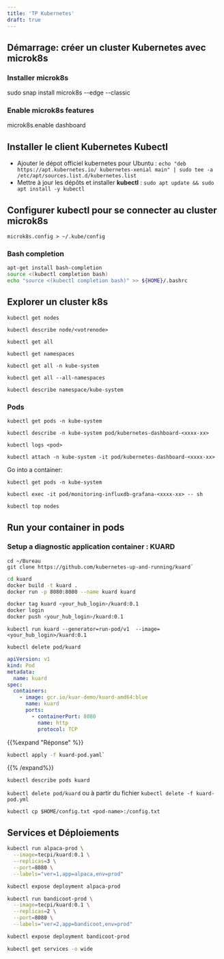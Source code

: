 ```yaml
---
title: 'TP Kubernetes'
draft: true
---
```


## Démarrage: créer un cluster Kubernetes avec microk8s

### Installer **microk8s**

sudo snap install microk8s --edge --classic

### Enable microk8s features
microk8s.enable dashboard

## Installer le client Kubernetes Kubectl

- Ajouter le dépot officiel kubernetes pour Ubuntu : `echo "deb https://apt.kubernetes.io/ kubernetes-xenial main" | sudo tee -a /etc/apt/sources.list.d/kubernetes.list`
- Mettre à jour les dépôts et installer **kubectl** : `sudo apt update && sudo apt install -y kubectl`

## Configurer kubectl pour se connecter au cluster microk8s

`microk8s.config > ~/.kube/config`


<!-- jx install --provider=kubernetes --external-ip 10.2.3.4 \
--ingress-service=default-http-backend \
--ingress-deployment=default-http-backend \
--ingress-namespace=default \
--on-premise \
--domain=devlab.rs -->


### Bash completion

```bash
apt-get install bash-completion
source <(kubectl completion bash)
echo "source <(kubectl completion bash)" >> ${HOME}/.bashrc
```

## Explorer un cluster k8s

`kubectl get nodes`

`kubectl describe node/<votrenode>`

`kubectl get all`

`kubectl get namespaces`

`kubectl get all -n kube-system`

`kubectl get all --all-namespaces`

`kubectl describe namespace/kube-system`

### Pods

`kubectl get pods -n kube-system`

`kubectl describe -n kube-system pod/kubernetes-dashboard-<xxxx-xx>`

`kubectl logs <pod>`

`kubectl attach -n kube-system -it pod/kubernetes-dashboard-<xxxx-xx>`

Go into a container:

`kubectl get pods -n kube-system`

`kubectl exec -it pod/monitoring-influxdb-grafana-<xxxx-xx> -- sh`


`kubectl top nodes`


## Run your container in pods


### Setup a diagnostic application container : KUARD

```
cd ~/Bureau
git clone https://github.com/kubernetes-up-and-running/kuard`
```

```bash
cd kuard
docker build -t kuard .
docker run -p 8080:8080 --name kuard kuard
```

```bash
docker tag kuard <your_hub_login>/kuard:0.1
docker login
docker push <your_hub_login>/kuard:0.1
```


`kubectl run kuard --generator=run-pod/v1  --image=<your_hub_login>/kuard:0.1`

`kubectl delete pod/kuard`

```yaml
apiVersion: v1
kind: Pod
metadata:
  name: kuard
spec:
  containers:
    - image: gcr.io/kuar-demo/kuard-amd64:blue
      name: kuard
      ports:
        - containerPort: 8080
          name: http
          protocol: TCP
```
{{%expand "Réponse" %}}
```bash
kubectl apply -f kuard-pod.yaml`
```
{{% /expand%}}

`kubectl describe pods kuard`

`kubectl delete pod/kuard` ou à partir du fichier `kubectl delete -f kuard-pod.yml`

`kubectl cp $HOME/config.txt <pod-name>:/config.txt`



## Services et Déploiements

```bash
kubectl run alpaca-prod \
  --image=tecpi/kuard:0.1 \
  --replicas=3 \
  --port=8080 \
  --labels="ver=1,app=alpaca,env=prod"

kubectl expose deployment alpaca-prod

kubectl run bandicoot-prod \
  --image=tecpi/kuard:0.1 \
  --replicas=2 \
  --port=8080 \
  --labels="ver=2,app=bandicoot,env=prod"

kubectl expose deployment bandicoot-prod

kubectl get services -o wide
```